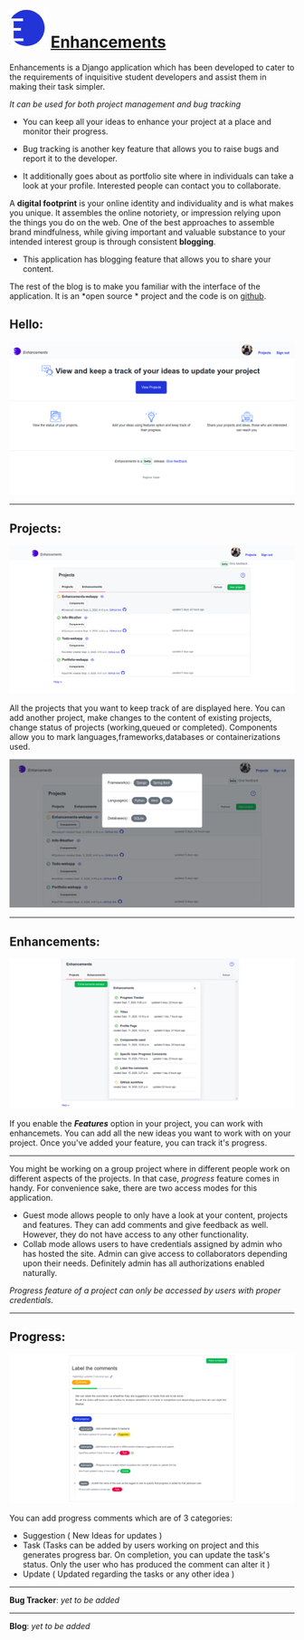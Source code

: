 # ![Logo](/enhancements/static/images/log.png) [Enhancements](https://github.com/gade-raghav/project-enhancements)

Enhancements is a Django application which has been developed to cater to the requirements of inquisitive student developers and assist them in making their task simpler. 

*It can be used for both project management and bug tracking*

- You can keep all your ideas to enhance your project at a place and monitor their progress.

- Bug tracking is another key feature that allows you to raise bugs and report it to the developer.

- It additionally goes about as portfolio site where in individuals can take a look at your profile. Interested people can contact you to collaborate. 


A **digital footprint** is your online identity and individuality and is what makes you unique.
It assembles the online notoriety, or impression relying upon the things you do on the web.
One of the best approaches to assemble brand mindfulness, while giving important and valuable substance to your intended interest group is through consistent **blogging**.

- This application has blogging feature that allows you to share your content.

The rest of the blog is to make you familiar with the interface of the application. It is an *open source *  project and the code is on [github](https://github.com/gade-raghav/project-enhancements).

## Hello:


![Welcome](/enhancements/static/images/welcome.png)


********


## Projects:


![Projects](/enhancements/static/images/projects.png)

All the projects that you want to keep track of are displayed here. You can add another project, make changes to the content of existing projects, change status of projects (working,queued or completed).
Components allow you to mark languages,frameworks,databases or containerizations used.


![Components](/enhancements/static/images/components.png)


*********

## Enhancements:


![Enhancements](/enhancements/static/images/enhancements.png)

If you enable the ***Features*** option in your project, you can work with enhancemets. You can add all the new ideas you want to work with on your project.
Once you've added your feature, you can track it's progress.


**********


You might be working on a group project where in different people work on different aspects of the projects. In that case, *progress* feature comes in handy. 
For convenience sake, there are two access modes for this application.
- Guest mode allows people to only have a look at your content, projects and features. They can add comments and give feedback as well. However, they do not have access to any other functionality.
- Collab mode allows users to have credentials assigned by admin who has hosted the site. Admin can give access to collaborators depending upon their needs. Definitely admin has all authorizations enabled naturally.

*Progress feature of a project can only be accessed by users with proper credentials.*


**********


## Progress: 


![Progress](/enhancements/static/images/progress.png)

You can add progress comments which are of 3 categories:
- Suggestion ( New Ideas for updates )
- Task (Tasks can be added by users working on project and this generates progress bar. On completion, you can update the task's status. Only the user who has produced the comment can alter it )
- Update ( Updated regarding the tasks or any other idea )



************


**Bug Tracker**: *yet to be added*


************


**Blog**: *yet to be added*
 
